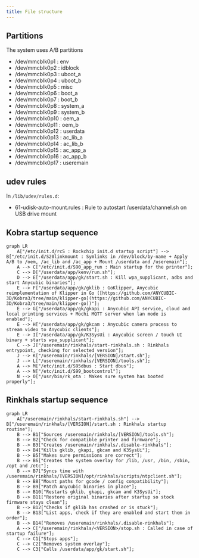 ```yaml
---
title: File structure
---
```


## Partitions

The system uses A/B partitions

- /dev/mmcblk0p1 : env
- /dev/mmcblk0p2 : idblock
- /dev/mmcblk0p3 : uboot_a
- /dev/mmcblk0p4 : uboot_b
- /dev/mmcblk0p5 : misc
- /dev/mmcblk0p6 : boot_a
- /dev/mmcblk0p7 : boot_b
- /dev/mmcblk0p8 : system_a
- /dev/mmcblk0p9 : system_b
- /dev/mmcblk0p10 : oem_a
- /dev/mmcblk0p11 : oem_b
- /dev/mmcblk0p12 : userdata
- /dev/mmcblk0p13 : ac_lib_a
- /dev/mmcblk0p14 : ac_lib_b
- /dev/mmcblk0p15 : ac_app_a
- /dev/mmcblk0p16 : ac_app_b
- /dev/mmcblk0p17 : useremain

## udev rules

In `/lib/udev/rules.d`:
- 61-udisk-auto-mount.rules : Rule to autostart /userdata/channel.sh on USB drive mount

## Kobra startup sequence
```mermaid
graph LR
    A["/etc/init.d/rcS : Rockchip init.d startup script"] --> B["/etc/init.d/S20linkmount : Symlinks in /dev/block/by-name + Apply A/B to /oem, /ac_lib and /ac_app + Mount /userdata and /useremain"];
    A --> C["/etc/init.d/S90_app_run : Main startup for the printer"];
    C --> D["/userdata/app/kenv/run.sh"];
    D --> E["/userdata/app/gk/start.sh : Kill wpa_supplicant, adbs and start Anycubic binaries"];
    E --> F["/userdata/app/gk/gklib : GoKlipper, Anycubic reimplementation of Klipper in Go ([https://github.com/ANYCUBIC-3D/Kobra3/tree/main/klipper-go](https://github.com/ANYCUBIC-3D/Kobra3/tree/main/klipper-go))"];
    E --> G["/userdata/app/gk/gkapi : Anycubic API service, cloud and local printing services + Mochi MQTT server when lan mode is enabled"];
    E --> H["/userdata/app/gk/gkcam : Anycubic camera process to stream video to Anycubic clients"];
    E --> I["/userdata/app/gk/K3SysUi : Anycubic screen / touch UI binary + starts wpa_supplicant"];
    C --> J["/useremain/rinkhals/start-rinkhals.sh : Rinkhals entrypoint, checking for selected version"];
    J --> K["/useremain/rinkhals/[VERSION]/start.sh"];
    J --> L["/useremain/rinkhals/[VERSION]/tools.sh"];
    A --> M["/etc/init.d/S95dbus : Start dbus"];
    A --> N["/etc/init.d/S99_bootcontrol"];
    N --> O["/usr/bin/rk_ota : Makes sure system has booted properly"];
```

## Rinkhals startup sequence
```mermaid
graph LR
    A["/useremain/rinkhals/start-rinkhals.sh"] --> B["/useremain/rinkhals/[VERSION]/start.sh : Rinkhals startup routine"];
    B --> B1["Sources /useremain/rinkhals/[VERSION]/tools.sh"];
    B --> B2["Check for compatible printer and firmware"];
    B --> B3["Creates /useremain/rinkhals/.disable-rinkhals"];
    B --> B4["Kills gklib, gkapi, gkcam and K3SysUi"];
    B --> B5["Makes sure permissions are correct"];
    B --> B6["Creates the system overlay for /lib, /usr, /bin, /sbin, /opt and /etc"];
    B --> B7["Syncs time with /useremain/rinkhals/[VERSION]/opt/rinkhals/scripts/ntpclient.sh"];
    B --> B8["Mount paths for gcode / config compatibility"];
    B --> B9["Patch Anycubic binaries in place"];
    B --> B10["Restarts gklib, gkapi, gkcam and K3SysUi"];
    B --> B11["Restore original binaries after startup so stock firmware stays clean"];
    B --> B12["Checks if gklib has crashed or is stuck"];
    B --> B13["List apps, check if they are enabled and start them in order"];
    B --> B14["Removes /useremain/rinkhals/.disable-rinkhals"];
    A --> C["/useremain/rinkhals/<VERSION>/stop.sh : Called in case of startup failure"];
    C --> C1["Stops apps"];
    C --> C2["Removes system overlay"];
    C --> C3["Calls /userdata/app/gk/start.sh"];
```